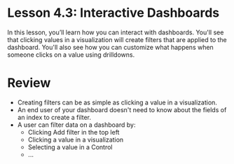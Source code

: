# Lesson 4.3: Interactive Dashboards

In this lesson, you’ll learn how you can interact with dashboards. You'll see that clicking values in a visualization will create filters that are applied to the dashboard. You'll also see how you can customize what happens when someone clicks on a value using drilldowns.



# 


# Review

- Creating filters can be as simple as clicking a value in a visualization.
- An end user of your dashboard doesn't need to know about the fields of an index to create a filter.
- A user can filter data on a dashboard by:
    - Clicking Add filter in the top left
    - Clicking a value in a visualization
    - Selecting a value in a Control
    - ...
  
